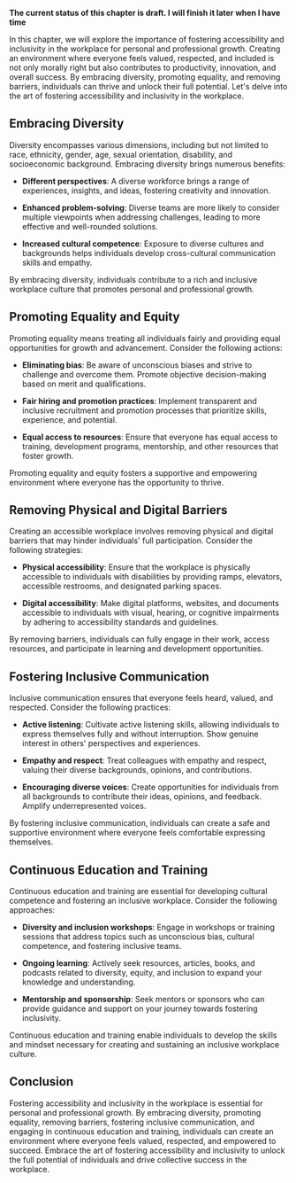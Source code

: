 **The current status of this chapter is draft. I will finish it later when I have time**

In this chapter, we will explore the importance of fostering accessibility and inclusivity in the workplace for personal and professional growth. Creating an environment where everyone feels valued, respected, and included is not only morally right but also contributes to productivity, innovation, and overall success. By embracing diversity, promoting equality, and removing barriers, individuals can thrive and unlock their full potential. Let's delve into the art of fostering accessibility and inclusivity in the workplace.

Embracing Diversity
-------------------

Diversity encompasses various dimensions, including but not limited to race, ethnicity, gender, age, sexual orientation, disability, and socioeconomic background. Embracing diversity brings numerous benefits:

* **Different perspectives**: A diverse workforce brings a range of experiences, insights, and ideas, fostering creativity and innovation.

* **Enhanced problem-solving**: Diverse teams are more likely to consider multiple viewpoints when addressing challenges, leading to more effective and well-rounded solutions.

* **Increased cultural competence**: Exposure to diverse cultures and backgrounds helps individuals develop cross-cultural communication skills and empathy.

By embracing diversity, individuals contribute to a rich and inclusive workplace culture that promotes personal and professional growth.

Promoting Equality and Equity
-----------------------------

Promoting equality means treating all individuals fairly and providing equal opportunities for growth and advancement. Consider the following actions:

* **Eliminating bias**: Be aware of unconscious biases and strive to challenge and overcome them. Promote objective decision-making based on merit and qualifications.

* **Fair hiring and promotion practices**: Implement transparent and inclusive recruitment and promotion processes that prioritize skills, experience, and potential.

* **Equal access to resources**: Ensure that everyone has equal access to training, development programs, mentorship, and other resources that foster growth.

Promoting equality and equity fosters a supportive and empowering environment where everyone has the opportunity to thrive.

Removing Physical and Digital Barriers
--------------------------------------

Creating an accessible workplace involves removing physical and digital barriers that may hinder individuals' full participation. Consider the following strategies:

* **Physical accessibility**: Ensure that the workplace is physically accessible to individuals with disabilities by providing ramps, elevators, accessible restrooms, and designated parking spaces.

* **Digital accessibility**: Make digital platforms, websites, and documents accessible to individuals with visual, hearing, or cognitive impairments by adhering to accessibility standards and guidelines.

By removing barriers, individuals can fully engage in their work, access resources, and participate in learning and development opportunities.

Fostering Inclusive Communication
---------------------------------

Inclusive communication ensures that everyone feels heard, valued, and respected. Consider the following practices:

* **Active listening**: Cultivate active listening skills, allowing individuals to express themselves fully and without interruption. Show genuine interest in others' perspectives and experiences.

* **Empathy and respect**: Treat colleagues with empathy and respect, valuing their diverse backgrounds, opinions, and contributions.

* **Encouraging diverse voices**: Create opportunities for individuals from all backgrounds to contribute their ideas, opinions, and feedback. Amplify underrepresented voices.

By fostering inclusive communication, individuals can create a safe and supportive environment where everyone feels comfortable expressing themselves.

Continuous Education and Training
---------------------------------

Continuous education and training are essential for developing cultural competence and fostering an inclusive workplace. Consider the following approaches:

* **Diversity and inclusion workshops**: Engage in workshops or training sessions that address topics such as unconscious bias, cultural competence, and fostering inclusive teams.

* **Ongoing learning**: Actively seek resources, articles, books, and podcasts related to diversity, equity, and inclusion to expand your knowledge and understanding.

* **Mentorship and sponsorship**: Seek mentors or sponsors who can provide guidance and support on your journey towards fostering inclusivity.

Continuous education and training enable individuals to develop the skills and mindset necessary for creating and sustaining an inclusive workplace culture.

Conclusion
----------

Fostering accessibility and inclusivity in the workplace is essential for personal and professional growth. By embracing diversity, promoting equality, removing barriers, fostering inclusive communication, and engaging in continuous education and training, individuals can create an environment where everyone feels valued, respected, and empowered to succeed. Embrace the art of fostering accessibility and inclusivity to unlock the full potential of individuals and drive collective success in the workplace.
